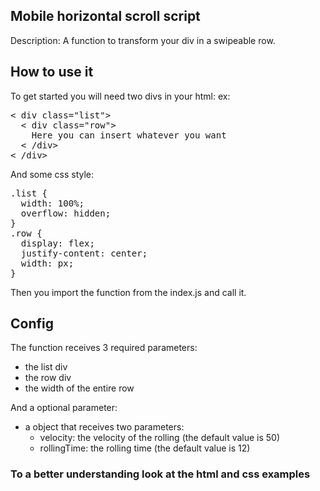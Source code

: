 ## Mobile horizontal scroll script

Description: A function to transform your div in a swipeable row.

## How to use it

To get started you will need two divs in your html:
ex: 
<pre>
< div class="list">
  < div class="row">
    Here you can insert whatever you want
  < /div>
< /div>
</pre>

And some css style:

<pre>
.list { 
  width: 100%;
  overflow: hidden;
} 
.row { 
  display: flex; 
  justify-content: center; 
  width: <the width you choose>px; 
}
</pre>

Then you import the function from the index.js and call it.

## Config

The function receives 3 required parameters:
  - the list div
  - the row div
  - the width of the entire row

And a optional parameter:
  - a object that receives two parameters:
    - velocity: the velocity of the rolling (the default value is 50)
    - rollingTime: the rolling time (the default value is 12)

### To a better understanding look at the html and css examples
